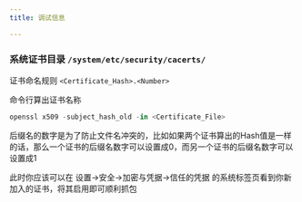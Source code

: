 ```yaml
---
title: 调试信息

---
```


### 系统证书目录 `/system/etc/security/cacerts/`
证书命名规则 `<Certificate_Hash>.<Number>`

命令行算出证书名称

```js
openssl x509 -subject_hash_old -in <Certificate_File>
```

后缀名的数字是为了防止文件名冲突的，比如如果两个证书算出的Hash值是一样的话，那么一个证书的后缀名数字可以设置成0，而另一个证书的后缀名数字可以设置成1

此时你应该可以在 设置->安全->加密与凭据->信任的凭据 的系统标签页看到你新加入的证书，将其启用即可顺利抓包
